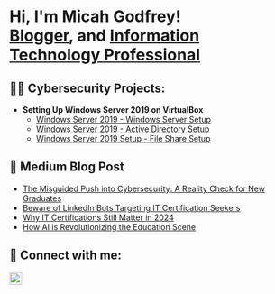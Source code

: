 <h1>Hi, I'm Micah Godfrey! <br/><a href="https://medium.com/@mrgodfrey2014">Blogger</a>, and <a href="https://www.linkedin.com/in/mgodfrey95/">Information Technology Professional</a>

<h2>👨‍💻 Cybersecurity Projects:</h2>

- <b>Setting Up Windows Server 2019 on VirtualBox</b>
  - [Windows Server 2019 - Windows Server Setup](https://github.com/MrGodfreyIT/WindowsServer2019Setup)
  - [Windows Server 2019 - Active Directory Setup](https://github.com/MrGodfreyIT/LABURL)
  - [Windows Server 2019 Setup - File Share Setup](https://github.com/MrGodfreyIT/LABURL)

<h2>📖 Medium Blog Post</h2>

  - [The Misguided Push into Cybersecurity: A Reality Check for New Graduates](https://medium.com/@mrgodfrey2014/the-misguided-push-into-cybersecurity-a-reality-check-for-new-graduates-199fe7efdf0c)
  - [Beware of LinkedIn Bots Targeting IT Certification Seekers](https://medium.com/@mrgodfrey2014/beware-of-linkedin-bots-targeting-it-certification-seekers-b027dd939e8c)
  - [Why IT Certifications Still Matter in 2024](https://medium.com/@mrgodfrey2014/why-it-certifications-still-matter-in-2024-6dd22915975e)
  - [How AI is Revolutionizing the Education Scene](https://medium.com/@mrgodfrey2014/how-ai-is-revolutionizing-the-education-scene-ed351e3dd04a)

<h2> 🤳 Connect with me:</h2>

[<img align="left" alt="Micah Godfrey | LinkedIn" width="22px" src="https://cdn.jsdelivr.net/npm/simple-icons@v3/icons/linkedin.svg" />][linkedin]

[linkedin]: https://linkedin.com/in/mgodfrey95

